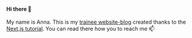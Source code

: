 #### Hi there 👋  
My name is Anna. This is my [trainee website-blog](https://nextjs-blog-aniaivanova.vercel.app) created thanks to the [Next.js tutorial](https://nextjs.org/learn). You can read there how you to reach me 📫



<!--
**AniaIvanova/AniaIvanova** is a ✨ _special_ ✨ repository because its `README.md` (this file) appears on your GitHub profile.

Here are some ideas to get you started:

- 🔭 I’m currently working on ...
- 🌱 I’m currently learning ...
- 👯 I’m looking to collaborate on ...
- 🤔 I’m looking for help with ...
- 💬 Ask me about ...
- 📫 How to reach me: ...
- 😄 Pronouns: ...
- ⚡ Fun fact: ...
-->

